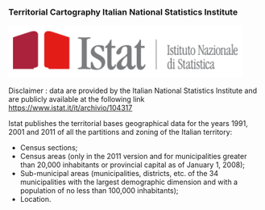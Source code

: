 ### Territorial Cartography Italian National Statistics Institute

![](istat.PNG)

Disclaimer : data are provided by the Italian National Statistics Institute and are publicly available at the following link https://www.istat.it/it/archivio/104317

Istat publishes the territorial bases geographical data for the years 1991, 2001 and 2011 of all the partitions and zoning of the Italian territory:

* Census sections;
* Census areas (only in the 2011 version and for municipalities greater than 20,000 inhabitants or provincial capital as of January 1, 2008);
* Sub-municipal areas (municipalities, districts, etc. of the 34 municipalities with the largest demographic dimension and with a population of no less than 100,000 inhabitants);
* Location. 

